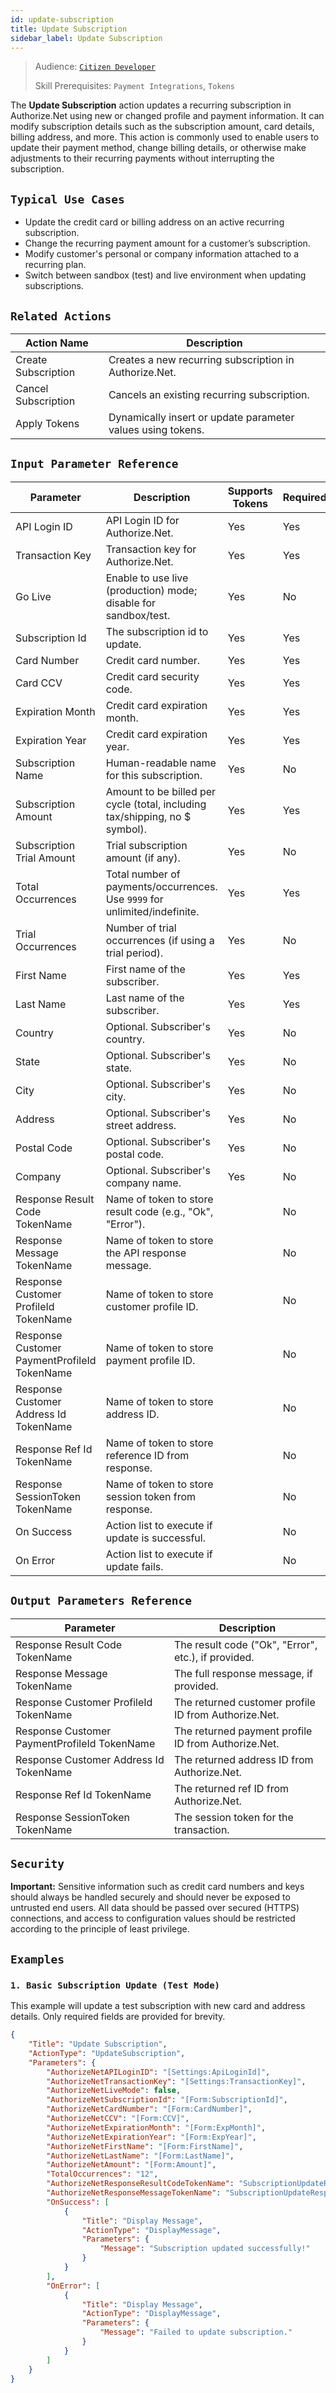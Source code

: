 ```yaml
---
id: update-subscription
title: Update Subscription
sidebar_label: Update Subscription
---
```


> Audience: [`Citizen Developer`](/audience.md#citizen-developers)
>
> Skill Prerequisites: `Payment Integrations`, `Tokens`

The **Update Subscription** action updates a recurring subscription in Authorize.Net using new or changed profile and payment information. It can modify subscription details such as the subscription amount, card details, billing address, and more. This action is commonly used to enable users to update their payment method, change billing details, or otherwise make adjustments to their recurring payments without interrupting the subscription.

## `Typical Use Cases`

* Update the credit card or billing address on an active recurring subscription.
* Change the recurring payment amount for a customer’s subscription.
* Modify customer's personal or company information attached to a recurring plan.
* Switch between sandbox (test) and live environment when updating subscriptions.

## `Related Actions`

| Action Name             | Description                                          |
| ----------------------- | ----------------------------------------------------|
| Create Subscription     | Creates a new recurring subscription in Authorize.Net.|
| Cancel Subscription     | Cancels an existing recurring subscription.         |
| Apply Tokens    | Dynamically insert or update parameter values using tokens. |

## `Input Parameter Reference`

| Parameter                                   | Description                                                                                                          | Supports Tokens | Required |
| ---------------------------------------------| -------------------------------------------------------------------------------------------------------------------- | --------------- | -------- |
| API Login ID                                | API Login ID for Authorize.Net.                                                                                      | Yes             | Yes      |
| Transaction Key                             | Transaction key for Authorize.Net.                                                                                   | Yes             | Yes      |
| Go Live                                     | Enable to use live (production) mode; disable for sandbox/test.                                                      | Yes             | No       |
| Subscription Id                             | The subscription id to update.                                                                                       | Yes             | Yes      |
| Card Number                                 | Credit card number.                                                                                                  | Yes             | Yes      |
| Card CCV                                    | Credit card security code.                                                                                           | Yes             | Yes      |
| Expiration Month                            | Credit card expiration month.                                                                                        | Yes             | Yes      |
| Expiration Year                             | Credit card expiration year.                                                                                         | Yes             | Yes      |
| Subscription Name                           | Human-readable name for this subscription.                                                                           | Yes             | No       |
| Subscription Amount                         | Amount to be billed per cycle (total, including tax/shipping, no $ symbol).                                          | Yes             | Yes      |
| Subscription Trial Amount                   | Trial subscription amount (if any).                                                                                  | Yes             | No       |
| Total Occurrences                           | Total number of payments/occurrences. Use `9999` for unlimited/indefinite.                                           | Yes             | Yes      |
| Trial Occurrences                           | Number of trial occurrences (if using a trial period).                                                               | Yes             | No       |
| First Name                                  | First name of the subscriber.                                                                                        | Yes             | Yes      |
| Last Name                                   | Last name of the subscriber.                                                                                         | Yes             | Yes      |
| Country                                     | Optional. Subscriber's country.                                                                                      | Yes             | No       |
| State                                       | Optional. Subscriber's state.                                                                                        | Yes             | No       |
| City                                        | Optional. Subscriber's city.                                                                                         | Yes             | No       |
| Address                                     | Optional. Subscriber's street address.                                                                               | Yes             | No       |
| Postal Code                                 | Optional. Subscriber's postal code.                                                                                  | Yes             | No       |
| Company                                     | Optional. Subscriber's company name.                                                                                 | Yes             | No       |
| Response Result Code TokenName              | Name of token to store result code (e.g., "Ok", "Error").                                                            |                | No       |
| Response Message TokenName                  | Name of token to store the API response message.                                                                     |                | No       |
| Response Customer ProfileId TokenName       | Name of token to store customer profile ID.                                                                          |                | No       |
| Response Customer PaymentProfileId TokenName| Name of token to store payment profile ID.                                                                           |                | No       |
| Response Customer Address Id TokenName      | Name of token to store address ID.                                                                                   |                | No       |
| Response Ref Id TokenName                   | Name of token to store reference ID from response.                                                                   |                | No       |
| Response SessionToken TokenName             | Name of token to store session token from response.                                                                  |                | No       |
| On Success                                 | Action list to execute if update is successful.                                                                      |                | No       |
| On Error                                   | Action list to execute if update fails.                                                                              |                | No       |

## `Output Parameters Reference`

| Parameter                       | Description                                                |
| ------------------------------- | ----------------------------------------------------------|
| Response Result Code TokenName  | The result code ("Ok", "Error", etc.), if provided.        |
| Response Message TokenName      | The full response message, if provided.                    |
| Response Customer ProfileId TokenName       | The returned customer profile ID from Authorize.Net.     |
| Response Customer PaymentProfileId TokenName| The returned payment profile ID from Authorize.Net.      |
| Response Customer Address Id TokenName      | The returned address ID from Authorize.Net.              |
| Response Ref Id TokenName                  | The returned ref ID from Authorize.Net.                  |
| Response SessionToken TokenName            | The session token for the transaction.                   |

## `Security`

**Important:** Sensitive information such as credit card numbers and keys should always be handled securely and should never be exposed to untrusted end users. All data should be passed over secured (HTTPS) connections, and access to configuration values should be restricted according to the principle of least privilege.

## `Examples`

### `1. Basic Subscription Update (Test Mode)`

This example will update a test subscription with new card and address details. Only required fields are provided for brevity.

```json
{
    "Title": "Update Subscription",
    "ActionType": "UpdateSubscription",
    "Parameters": {
        "AuthorizeNetAPILoginID": "[Settings:ApiLoginId]",
        "AuthorizeNetTransactionKey": "[Settings:TransactionKey]",
        "AuthorizeNetLiveMode": false,
        "AuthorizeNetSubscriptionId": "[Form:SubscriptionId]",
        "AuthorizeNetCardNumber": "[Form:CardNumber]",
        "AuthorizeNetCCV": "[Form:CCV]",
        "AuthorizeNetExpirationMonth": "[Form:ExpMonth]",
        "AuthorizeNetExpirationYear": "[Form:ExpYear]",
        "AuthorizeNetFirstName": "[Form:FirstName]",
        "AuthorizeNetLastName": "[Form:LastName]",
        "AuthorizeNetAmount": "[Form:Amount]",
        "TotalOccurrences": "12",
        "AuthorizeNetResponseResultCodeTokenName": "SubscriptionUpdateResult",
        "AuthorizeNetResponseMessageTokenName": "SubscriptionUpdateResponse",
        "OnSuccess": [
            {
                "Title": "Display Message",
                "ActionType": "DisplayMessage",
                "Parameters": {
                    "Message": "Subscription updated successfully!"
                }
            }
        ],
        "OnError": [
            {
                "Title": "Display Message",
                "ActionType": "DisplayMessage",
                "Parameters": {
                    "Message": "Failed to update subscription."
                }
            }
        ]
    }
}
